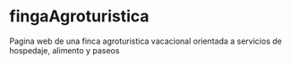 # fingaAgroturistica
Pagina web de una finca agroturistica vacacional orientada a servicios de hospedaje, alimento y paseos 
